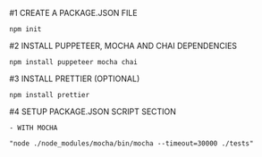 #1 CREATE A PACKAGE.JSON FILE

 `npm init`

#2 INSTALL PUPPETEER, MOCHA AND CHAI DEPENDENCIES

 `npm install puppeteer mocha chai`

#3 INSTALL PRETTIER (OPTIONAL)

 `npm install prettier`

 #4 SETUP PACKAGE.JSON SCRIPT SECTION
 
    - WITH MOCHA
 `"node ./node_modules/mocha/bin/mocha --timeout=30000 ./tests"`